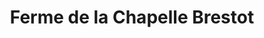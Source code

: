 ---
title: "Ferme de la Chapelle Brestot"
url: /rougemontiers/ferme-de-la-chapelle-brestot/
shop: Hofladen
---